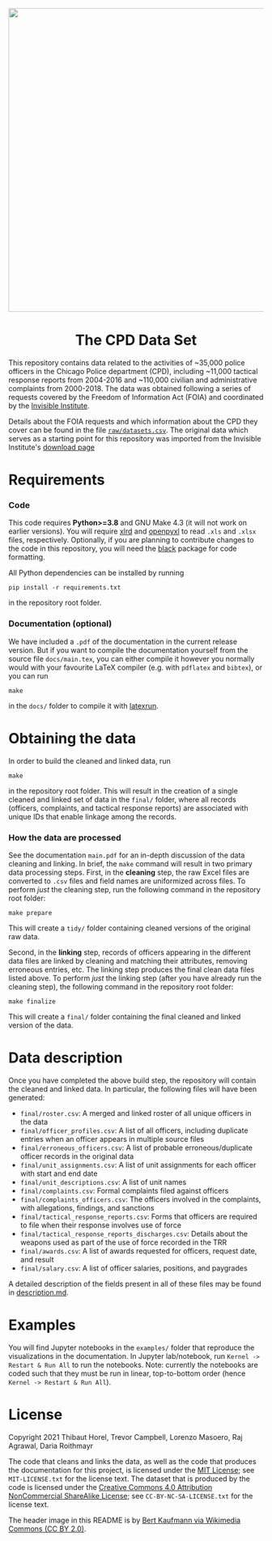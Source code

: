 <p align="center">
<img src="https://upload.wikimedia.org/wikipedia/commons/thumb/e/e0/Chicago_%282551781706%29.jpg/640px-Chicago_%282551781706%29.jpg" width="600" class="center"/>
<h1 align="center">The CPD Data Set</h1>
</p>

This repository contains data related to the activities of ~35,000 police officers
in the Chicago Police department (CPD), including ~11,000 tactical response reports
from 2004-2016 and ~110,000 civilian and administrative complaints from 2000-2018.
The data was obtained following a series of
requests covered by the Freedom of Information Act (FOIA) and coordinated by
the [Invisible Institute](https://invisible.institute/).

Details about the FOIA requests and which information about the CPD they cover
can be found in the file [`raw/datasets.csv`](raw/datasets.csv). The original
data which serves as a starting point for this repository was imported from the
Invisible Institute's [download page](https://invisible.institute/download-the-data)

# Requirements

### Code
This code requires **Python>=3.8** and GNU Make 4.3 (it will not work on earlier versions).
You will require [xlrd](https://github.com/python-excel/xlrd) and
[openpyxl](https://openpyxl.readthedocs.io/en/stable/) to read `.xls` and `.xlsx` files,
respectively. Optionally, if you are planning to contribute changes to the code in this
repository, you will need the [black](https://github.com/psf/black) package for code formatting.

All Python dependencies can be installed by running

```console
pip install -r requirements.txt
```
in the repository root folder.

### Documentation (optional)

We have included a `.pdf` of the documentation in the current release version.
But if you want to compile the documentation yourself from the source file `docs/main.tex`, you can 
either compile it however you normally would with your favourite LaTeX compiler 
(e.g. with `pdflatex` and `bibtex`), or you can run
```console
make
```
in the `docs/` folder to compile it with [latexrun](https://github.com/aclements/latexrun). 


# Obtaining the data

In order to build the cleaned and linked data, run
```console
make
```
in the repository root folder. This will result in the creation of a single cleaned and linked
set of data in the `final/` folder, where all records (officers, complaints, and tactical response reports) are associated
with unique IDs that enable linkage among the records. 

### How the data are processed

See the documentation `main.pdf` for an in-depth discussion of the data cleaning and linking.
In brief, the `make` command will result in two primary data processing steps.
First, in the **cleaning** step, the raw Excel files are converted to `.csv` files and field
names are uniformized across files. To perform *just* the cleaning step, run the following command
in the repository root folder:
```console
make prepare
```
This will create a `tidy/` folder containing cleaned versions of the original raw data.

Second, in the **linking** step, records of officers
appearing in the different data files are linked by cleaning and matching their attributes,
removing erroneous entries, etc. The linking step produces the final clean data files
listed above. To perform *just* the linking step (after you have already run the cleaning
step), the following command in the repository root folder:
```console
make finalize
```
This will create a `final/` folder containing the final cleaned and linked version of the data.


# Data description

Once you have completed the above build step, the repository will contain
the cleaned and linked data. In particular, the following files will have been generated:
- `final/roster.csv`: A merged and linked roster of all unique officers in the data
- `final/officer_profiles.csv`: A list of all officers, including duplicate entries when an officer appears in multiple source files
- `final/erroneous_officers.csv`: A list of probable erroneous/duplicate officer records in the original data
- `final/unit_assignments.csv`: A list of unit assignments for each officer with start and end date
- `final/unit_descriptions.csv`: A list of unit names
- `final/complaints.csv`: Formal complaints filed against officers
- `final/complaints_officers.csv`: The officers involved in the complaints, with allegations, findings, and sanctions
- `final/tactical_response_reports.csv`: Forms that officers are required to file when their response involves use of force
- `final/tactical_response_reports_discharges.csv`: Details about the weapons used as part of the use of force recorded in the TRR
- `final/awards.csv`: A list of awards requested for officers, request date, and result
- `final/salary.csv`: A list of officer salaries, positions, and paygrades

A detailed description of the fields present in all of these files may be found in [description.md](description.md).

# Examples
You will find Jupyter notebooks in the `examples/` folder that reproduce the visualizations in the documentation.
In Jupyter lab/notebook, run `Kernel -> Restart & Run All` to run the notebooks. Note: currently the notebooks
are coded such that they must be run in linear, top-to-bottom order (hence `Kernel -> Restart & Run All`). 

# License

Copyright 2021 Thibaut Horel, Trevor Campbell, Lorenzo Masoero, Raj Agrawal, Daria Roithmayr

The code that cleans and links the data, as well as the code that produces the
documentation for this project, is licensed under the [MIT License](https://opensource.org/licenses/MIT);
see `MIT-LICENSE.txt` for the license text.
The dataset that is produced by the code is licensed under the 
[Creative Commons 4.0 Attribution NonCommercial ShareAlike License](https://creativecommons.org/licenses/by-nc-sa/4.0/);
see `CC-BY-NC-SA-LICENSE.txt` for the license text.

The header image in this README is by [Bert Kaufmann via Wikimedia Commons (CC BY 2.0)](https://commons.wikimedia.org/wiki/File:Chicago_(2551781706).jpg).





